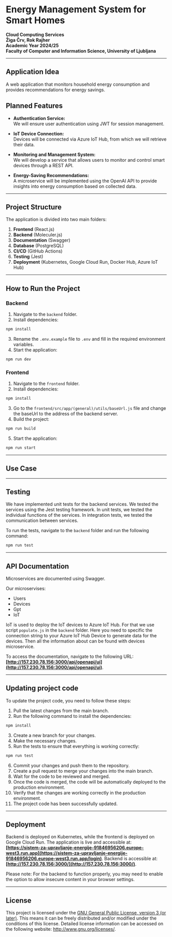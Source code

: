 # Energy Management System for Smart Homes

**Cloud Computing Services**  
**Žiga Črv, Rok Rajher**  
**Academic Year 2024/25**  
**Faculty of Computer and Information Science, University of Ljubljana**

---

## Application Idea

A web application that monitors household energy consumption and provides recommendations for energy savings.

## Planned Features

- **Authentication Service:**  
  We will ensure user authentication using JWT for session management.

- **IoT Device Connection:**  
  Devices will be connected via Azure IoT Hub, from which we will retrieve their data.

- **Monitoring and Management System:**  
  We will develop a service that allows users to monitor and control smart devices through a REST API.

- **Energy-Saving Recommendations:**  
  A microservice will be implemented using the OpenAI API to provide insights into energy consumption based on collected data.

---

## Project Structure

The application is divided into two main folders:

1. **Frontend** (React.js)
2. **Backend** (Moleculer.js)
3. **Documentation** (Swagger)
4. **Database** (PostgreSQL)
5. **CI/CD** (GitHub Actions)
6. **Testing** (Jest)
7. **Deployment** (Kubernetes, Google Cloud Run, Docker Hub, Azure IoT Hub)

<!-- ADD IMAGE HERE -->

---

## How to Run the Project

### Backend

1. Navigate to the `backend` folder.
2. Install dependencies:

```bash
npm install
```

3. Rename the `.env.example` file to `.env` and fill in the required environment variables.
4. Start the application:

```bash
npm run dev
```

### Frontend

1. Navigate to the `frontend` folder.
2. Install dependencies:

```bash
npm install
```

3. Go to the `frontend/src/app/(general)/utils/baseUrl.js` file and change the baseUrl to the address of the backend server.
4. Build the project:

```bash
npm run build
```

5. Start the application:

```bash
npm run start
```

---

## Use Case

<!-- TODO -->

---

## Testing

We have implemented unit tests for the backend services.
We tested the services using the Jest testing framework.
In unit tests, we tested the individual functions of the services.
In integration tests, we tested the communication between services.

To run the tests, navigate to the `backend` folder and run the following command:

```bash
npm run test
```

---

## API Documentation

Microservices are documented using Swagger.

Our microservises:

- Users
- Devices
- Gpt
- IoT

IoT is used to deploy the IoT devices to Azure IoT Hub. For that we use script `populate.js` in the `backend` folder.
Here you need to specific the connection string to your Azure IoT Hub Device to generate data for the devices.
Then all the information about can be found with devices microservice.

To access the documentation, navigate to the following URL: **[http://157.230.78.156:3000/api/openapi/ui](http://157.230.78.156:3000/api/openapi/ui)**.

---

## Updating project code

To update the project code, you need to follow these steps:

1. Pull the latest changes from the main branch.
2. Run the following command to install the dependencies:

```bash
npm install
```

3. Create a new branch for your changes.
4. Make the necessary changes.
5. Run the tests to ensure that everything is working correctly:

```bash
npm run test
```

6. Commit your changes and push them to the repository.
7. Create a pull request to merge your changes into the main branch.
8. Wait for the code to be reviewed and merged.
9. Once the code is merged, the code will be automatically deployed to the production environment.
10. Verify that the changes are working correctly in the production environment.
11. The project code has been successfully updated.

---

## Deployment

Backend is deployed on Kubernetes, while the frontend is deployed on Google Cloud Run.
The application is live and accessible at: **[https://sistem-za-upravljanje-energije-91846956206.europe-west3.run.app](https://sistem-za-upravljanje-energije-91846956206.europe-west3.run.app/login)**.
Backend is accessible at: **[http://157.230.78.156:3000/](http://157.230.78.156:3000/)**.

Please note: For the backend to function properly, you may need to enable the option to allow insecure content in your browser settings.

---

## License

This project is licensed under the [GNU General Public License, version 3 (or later)](http://www.gnu.org/licenses/). This means it can be freely distributed and/or modified under the conditions of this license. Detailed license information can be accessed on the following website: http://www.gnu.org/licenses/.
